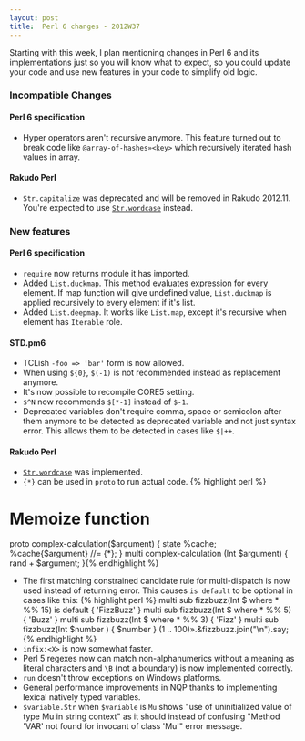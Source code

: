 ```yaml
---
layout: post
title:  Perl 6 changes - 2012W37
---
```

Starting with this week, I plan mentioning changes in Perl 6
and its implementations just so you will know what to expect, so you
could update your code and use new features in your code to simplify
old logic.

### Incompatible Changes
#### Perl 6 specification
* Hyper operators aren't recursive anymore. This feature turned out to
  break code like `@array-of-hashes»<key>` which recursively iterated
  hash values in array.

#### Rakudo Perl
* `Str.capitalize` was deprecated and will be removed in Rakudo 2012.11.
  You're expected to use [`Str.wordcase`][wordcase] instead.

### New features
#### Perl 6 specification
* `require` now returns module it has imported.
* Added `List.duckmap`. This method evaluates expression for every
  element. If map function will give undefined value, `List.duckmap`
  is applied recursively to every element if it's list.
* Added `List.deepmap`. It works like `List.map`, except it's
  recursive when element has `Iterable` role.

#### STD.pm6
* TCLish `-foo => 'bar'` form is now allowed.
* When using `${0}`, `$(-1)` is not recommended instead as replacement
  anymore.
* It's now possible to recompile CORE5 setting.
* `$^N` now recommends `$[*-1]` instead of `$-1`.
* Deprecated variables don't require comma, space or semicolon after
  them anymore to be detected as deprecated variable and not just
  syntax error. This allows them to be detected in cases like `$|++`.

#### Rakudo Perl
* [`Str.wordcase`][wordcase] was implemented.
* `{*}` can be used in `proto` to run actual code. {% highlight perl %}
# Memoize function
proto complex-calculation($argument) {
    state %cache;
    %cache{$argument} //= {*};
}
multi complex-calculation (Int $argument) {
    rand + $argument;
}{% endhighlight %}
* The first matching constrained candidate rule for multi-dispatch is
  now used instead of returning error. This causes `is default` to be
  optional in cases like this: {% highlight perl %}
multi sub fizzbuzz(Int $ where * %% 15) is default { 'FizzBuzz' }
multi sub fizzbuzz(Int $ where * %%  5)            { 'Buzz' }
multi sub fizzbuzz(Int $ where * %%  3)            { 'Fizz' }
multi sub fizzbuzz(Int $number        )            { $number }
(1 .. 100)».&fizzbuzz.join("\n").say;{% endhighlight %}
* `infix:<X>` is now somewhat faster.
* Perl 5 regexes now can match non-alphanumerics without a meaning as
  literal characters and `\B` (not a boundary) is now implemented
  correctly.
* `run` doesn't throw exceptions on Windows platforms.
* General performance improvements in NQP thanks to implementing
  lexical natively typed variables.
* `$variable.Str` when `$variable` is `Mu` shows "use of uninitialized
  value of type Mu in string context" as it should instead of confusing
  "Method 'VAR' not found for invocant of class 'Mu'" error message.

[wordcase]: http://doc.perl6.org/type/Str#wordcase "Perl 6: The documentation for Str.wordcase"